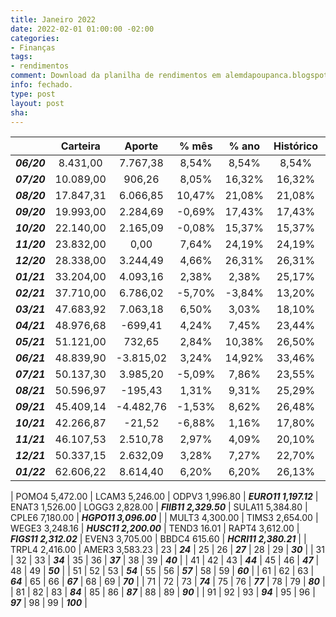 ```yaml
---
title: Janeiro 2022
date: 2022-02-01 01:00:00 -02:00
categories:
- Finanças
tags:
- rendimentos
comment: Download da planilha de rendimentos em alemdapoupanca.blogspot.com
info: fechado.
type: post
layout: post
sha: 
---
```


|  | **Carteira** | **Aporte** | **% mês** | **% ano** | **Histórico** | **CAGR** |
|:---:|:---:|:---:|:---:|:---:|:---:|:---:|
| **_06/20_** | 8.431,00 | 7.767,38 | 8,54% | 8,54% | 8,54% | 167,46% |
| **_07/20_** | 10.089,00 | 906,26 | 8,05% | 16,32% | 16,32% | 147,67% |
| **_08/20_** | 17.847,31 | 6.066,85 | 10,47% | 21,08% | 21,08% | 114,90% |
| **_09/20_** | 19.993,00 | 2.284,69 | -0,69% | 17,43% | 17,43% | 61,94% |
| **_10/20_** | 22.140,00 | 2.165,09 | -0,08% | 15,37% | 15,37% | 40,94% |
| **_11/20_** | 23.832,00 | 0,00 | 7,64% | 24,19% | 24,19% | 54,23% |
| **_12/20_** | 28.338,00 | 3.244,49 | 4,66% | 26,31% | 26,31% | 49,25% |
| **_01/21_** | 33.204,00 | 4.093,16 | 2,38% | 2,38% | 25,17% | 40,03% |
| **_02/21_** | 37.710,00 | 6.786,02 | -5,70% | -3,84% | 13,20% | 17,97% |
| **_03/21_** | 47.683,92 | 7.063,18 | 6,50% | 3,03% | 18,10% | 22,09% |
| **_04/21_** | 48.976,68 | -699,41 | 4,24% | 7,45% | 23,44% | 25,82% |
| **_05/21_** | 51.121,00 | 732,65 | 2,84% | 10,38% | 26,50% | 26,50% |
| **_06/21_** | 48.839,90 | -3.815,02 | 3,24% | 14,92% | 33,46% | 30,53% |
| **_07/21_** | 50.137,30 | 3.985,20 | -5,09% | 7,86% | 23,55% | 19,87% |
| **_08/21_** | 50.596,97 | -195,43 | 1,31% | 9,31% | 25,29% | 19,76% |
| **_09/21_** | 45.409,14 | -4.482,76 | -1,53% | 8,62% | 26,48% | 19,27% |
| **_10/21_** | 42.266,87 | -21,52 | -6,88% | 1,16% | 17,80% | 12,26% |
| **_11/21_** | 46.107,53 | 2.510,78 | 2,97% | 4,09% | 20,10% | 12,99% |
| **_12/21_** | 50.337,15 | 2.632,09 | 3,28% | 7,27% | 22,70% | 13,79% |
| **_01/22_** | 62.606,22 | 8.614,40 | 6,20% | 6,20% | 26,13% | 14,94% |

| POMO4 5,472.00 | LCAM3 5,246.00 | ODPV3 1,996.80 | **_EURO11 1,197.12_** | ENAT3 1,526.00 | LOGG3 2,828.00 | **_FIIB11 2,329.50_** | SULA11 5,384.80 | CPLE6 7,180.00 | **_HGPO11 3,096.00_** |
| MULT3 4,300.00 | TIMS3 2,654.00 | WEGE3 3,248.16 | **_HUSC11 2,200.00_** | TEND3 16.01 | RAPT4 3,612.00 | **_FIGS11 2,312.02_** | EVEN3 3,705.00 | BBDC4 615.60 | **_HCRI11 2,380.21_** |
| TRPL4 2,416.00 | AMER3 3,583.23 | 23 | **_24_** | 25 | 26 | **_27_** | 28 | 29 | **_30_** |
| 31 | 32 | 33 | **_34_** | 35 | 36 | **_37_** | 38 | 39 | **_40_** |
| 41 | 42 | 43 | **_44_** | 45 | 46 | **_47_** | 48 | 49 | **_50_** |
| 51 | 52 | 53 | **_54_** | 55 | 56 | **_57_** | 58 | 59 | **_60_** |
| 61 | 62 | 63 | **_64_** | 65 | 66 | **_67_** | 68 | 69 | **_70_** |
| 71 | 72 | 73 | **_74_** | 75 | 76 | **_77_** | 78 | 79 | **_80_** |
| 81 | 82 | 83 | **_84_** | 85 | 86 | **_87_** | 88 | 89 | **_90_** |
| 91 | 92 | 93 | **_94_** | 95 | 96 | **_97_** | 98 | 99 | **_100_** |
